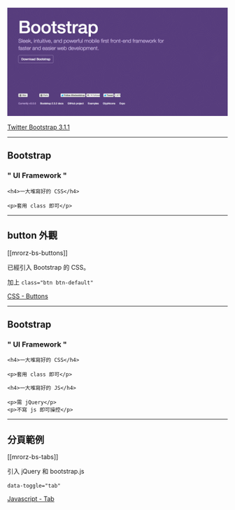 
![Bootstrap 3](images/bootstrap/bootstrap3.png)

[Twitter Bootstrap 3.1.1](http://getbootstrap.com/)


---

Bootstrap
---------

<h3 class="leader trailer">
" UI Framework "
</h3>

<div class="row fragment">
  <div class="span3">

    <h4>一大堆寫好的 CSS</h4>

    <p>套用 class 即可</p>
    
  </div>
  <div class="span3">
  </div>
</div>

---

button 外觀
-----------

[[mrorz-bs-buttons]]

已經引入 Bootstrap 的 CSS。

加上 `class="btn btn-default"`


[CSS - Buttons](http://getbootstrap.com/css/#buttons)

---


Bootstrap
---------

<h3 class="leader trailer">
" UI Framework "
</h3>

<div class="row ">
  <div class="span3">

    <h4>一大堆寫好的 CSS</h4>

    <p>套用 class 即可</p>
    
  </div>
  <div class="span3 fragment">

    <h4>一大堆寫好的 JS</h4>

    <p>需 jQuery</p>
    <p>不寫 js 即可操控</p>
  </div>
</div>

---

分頁範例
--------

[[mrorz-bs-tabs]]

引入 jQuery 和 bootstrap.js

`data-toggle="tab"`

[Javascript - Tab](http://getbootstrap.com/javascript/#tabs)

